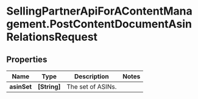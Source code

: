 # SellingPartnerApiForAContentManagement.PostContentDocumentAsinRelationsRequest

## Properties

Name | Type | Description | Notes
------------ | ------------- | ------------- | -------------
**asinSet** | **[String]** | The set of ASINs. | 



